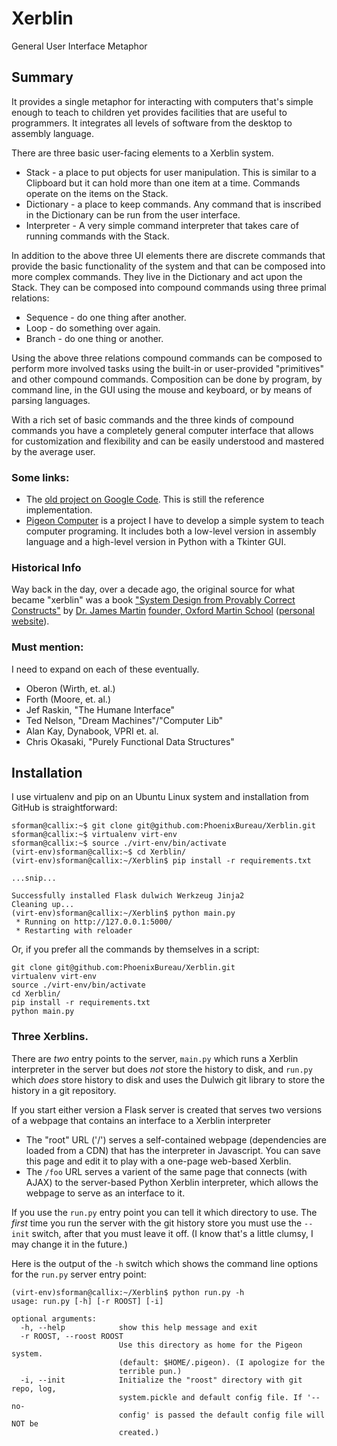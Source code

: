 Xerblin
=======

General User Interface Metaphor

## Summary

It provides a single metaphor for interacting with computers that's simple enough to teach to children yet provides facilities that are useful to programmers. It integrates all levels of software from the desktop to assembly language.

There are three basic user-facing elements to a Xerblin system.

*    Stack - a place to put objects for user manipulation. This is similar to a Clipboard but it can hold more than one item at a time. Commands operate on the items on the Stack.
*    Dictionary - a place to keep commands. Any command that is inscribed in the Dictionary can be run from the user interface.
*    Interpreter - A very simple command interpreter that takes care of running commands with the Stack.

In addition to the above three UI elements there are discrete commands that provide the basic functionality of the system and that can be composed into more complex commands. They live in the Dictionary and act upon the Stack. They can be composed into compound commands using three primal relations:

*    Sequence - do one thing after another.
*    Loop - do something over again.
*    Branch - do one thing or another.

Using the above three relations compound commands can be composed to perform more involved tasks using the built-in or user-provided "primitives" and other compound commands.  Composition can be done by program, by command line, in the GUI using the mouse and keyboard, or by means of parsing languages.

With a rich set of basic commands and the three kinds of compound commands you have a completely general computer interface that allows for customization and flexibility and can be easily understood and mastered by the average user.

### Some links:

*   The [old project on Google Code][a]. This is still the reference implementation.
*   [Pigeon Computer][b] is a project I have to develop a simple system to teach computer programing. It includes both a low-level version in assembly language and a high-level version in Python with a Tkinter GUI.

### Historical Info

Way back in the day, over a decade ago, the original source for what became "xerblin" was a book ["System Design from Provably Correct Constructs"][c] by [Dr. James Martin][d] [founder, Oxford Martin School][e] ([personal website][f]).

### Must mention:

I need to expand on each of these eventually.

*   Oberon (Wirth, et. al.)
*   Forth (Moore, et. al.)
*   Jef Raskin, "The Humane Interface"
*   Ted Nelson, "Dream Machines"/"Computer Lib"
*   Alan Kay, Dynabook, VPRI et. al.
*   Chris Okasaki, "Purely Functional Data Structures"



[a]: https://code.google.com/p/xerblin/
[b]: http://thinkpigeon.blogspot.com/?view=mosaic

[c]: http://lccn.loc.gov/84016063 "System Design from Provably Correct Constructs"
[d]: https://en.wikipedia.org/wiki/James_Martin_%28author%29 "Dr. Martin on Wikipedia"
[e]: http://www.oxfordmartin.ox.ac.uk/founder/
[f]: http://www.jamesmartin.com/



## Installation

I use virtualenv and pip on an Ubuntu Linux system and installation from GitHub is straightforward:


    sforman@callix:~$ git clone git@github.com:PhoenixBureau/Xerblin.git
    sforman@callix:~$ virtualenv virt-env
    sforman@callix:~$ source ./virt-env/bin/activate
    (virt-env)sforman@callix:~$ cd Xerblin/
    (virt-env)sforman@callix:~/Xerblin$ pip install -r requirements.txt

    ...snip...

    Successfully installed Flask dulwich Werkzeug Jinja2
    Cleaning up...
    (virt-env)sforman@callix:~/Xerblin$ python main.py
     * Running on http://127.0.0.1:5000/
     * Restarting with reloader


Or, if you prefer all the commands by themselves in a script:

    git clone git@github.com:PhoenixBureau/Xerblin.git
    virtualenv virt-env
    source ./virt-env/bin/activate
    cd Xerblin/
    pip install -r requirements.txt
    python main.py

### Three Xerblins.

There are *two* entry points to the server, `main.py` which runs a Xerblin interpreter in the server but does _not_ store the history to disk, and `run.py` which _does_ store history to disk and uses the Dulwich git library to store the history in a git repository.

If you start either version a Flask server is created that serves two versions of a webpage that contains an interface to a Xerblin interpreter

*  The "root" URL ('/') serves a self-contained webpage (dependencies are loaded from a CDN) that has the interpreter in Javascript.  You can save this page and edit it to play with a one-page web-based Xerblin.
* The `/foo` URL serves a varient of the same page that connects (with AJAX) to the server-based Python Xerblin interpreter, which allows the webpage to serve as an interface to it.

If you use the `run.py` entry point you can tell it which directory to use. The _first_ time you run the server with the git history store you must use the `--init` switch, after that you must leave it off. (I know that's a little clumsy, I may change it in the future.)

Here is the output of the `-h` switch which shows the command line options for the `run.py` server entry point:

    (virt-env)sforman@callix:~/Xerblin$ python run.py -h
    usage: run.py [-h] [-r ROOST] [-i]

    optional arguments:
      -h, --help            show this help message and exit
      -r ROOST, --roost ROOST
                            Use this directory as home for the Pigeon system.
                            (default: $HOME/.pigeon). (I apologize for the
                            terrible pun.)
      -i, --init            Initialize the "roost" directory with git repo, log,
                            system.pickle and default config file. If '--no-
                            config' is passed the default config file will NOT be
                            created.)









